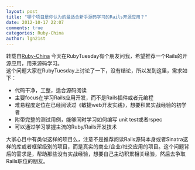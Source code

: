 ```yaml
---
layout: post
title: "哪个项目是你认为的最适合新手源码学习的Rails开源应用？"
date: 2012-10-17 22:07
comments: true
categories: Ruby-China
author: lgn21st
---
```

转载自[Ruby-China](http://ruby-china.org/topics/1335)
今天在RubyTuesday有个朋友问我，希望推荐一个Rails的开源应用，用来源码学习。\
 这个问题大家在RubyTuesday上讨论了一下，没有结论，所以发到这里，需求如下：

-   代码干净，工整，适合源码阅读
-   主要focus在学习Rails应用开发，而不是Rails插件或者元编程
-   难易程度定位在已经阅读过《敏捷web开发实践》，想要积累实战经验的初学者
-   附带完整的测试用例，能够同时学习如何编写 unit test或者rspec
-   可以通过学习掌握主流的Ruby/Rails开发技术

大家心目中有类似这样的项目么，注意不是推荐阅读Rails源码本身或者Sinatra这样的库或者框架级别的项目，而是真实的商业/企业/社交应用的项目。这个问题背后的需求是，帮助那些没有实战经验，想要自己主动积累相关经验，然后去争取Rails职位的朋友。
